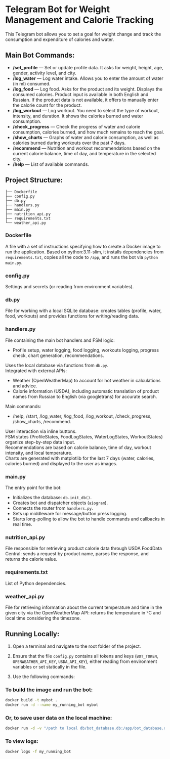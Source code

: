 # Telegram Bot for Weight Management and Calorie Tracking

This Telegram bot allows you to set a goal for weight change and track the consumption and expenditure of calories and water.

## Main Bot Commands:

- **/set_profile** — Set or update profile data. It asks for weight, height, age, gender, activity level, and city.
- **/log_water** — Log water intake. Allows you to enter the amount of water (in ml) consumed.
- **/log_food** — Log food. Asks for the product and its weight. Displays the consumed calories. Product input is available in both English and Russian. If the product data is not available, it offers to manually enter the calorie count for the product.
- **/log_workout** — Log workout. You need to select the type of workout, intensity, and duration. It shows the calories burned and water consumption.
- **/check_progress** — Check the progress of water and calorie consumption, calories burned, and how much remains to reach the goal.
- **/show_charts** — Graphs of water and calorie consumption, as well as calories burned during workouts over the past 7 days.
- **/recommend** — Nutrition and workout recommendations based on the current calorie balance, time of day, and temperature in the selected city.
- **/help** — List of available commands.

## Project Structure:

```
├── Dockerfile  
├── config.py  
├── db.py  
├── handlers.py  
├── main.py  
├── nutrition_api.py  
├── requirements.txt  
└── weather_api.py
```

### Dockerfile  
A file with a set of instructions specifying how to create a Docker image to run the application. Based on python:3.11-slim, it installs dependencies from `requirements.txt`, copies all the code to `/app`, and runs the bot via `python main.py`.

### config.py  
Settings and secrets (or reading from environment variables).

### db.py  
File for working with a local SQLite database: creates tables (profile, water, food, workouts) and provides functions for writing/reading data.

### handlers.py  
File containing the main bot handlers and FSM logic:  
- Profile setup, water logging, food logging, workouts logging, progress check, chart generation, recommendations.  

Uses the local database via functions from `db.py`.  
Integrated with external APIs:  
- Weather (OpenWeatherMap) to account for hot weather in calculations and advice.  
- Calorie information (USDA), including automatic translation of product names from Russian to English (via googletrans) for accurate search.  

Main commands:  
- /help, /start, /log_water, /log_food, /log_workout, /check_progress, /show_charts, /recommend.  

User interaction via inline buttons.  
FSM states (ProfileStates, FoodLogStates, WaterLogStates, WorkoutStates) organize step-by-step data input.  
Recommendations are based on calorie balance, time of day, workout intensity, and local temperature.  
Charts are generated with matplotlib for the last 7 days (water, calories, calories burned) and displayed to the user as images.

### main.py  
The entry point for the bot:  
- Initializes the database: `db.init_db()`.  
- Creates bot and dispatcher objects (`aiogram`).  
- Connects the router from `handlers.py`.  
- Sets up middleware for message/button press logging.  
- Starts long-polling to allow the bot to handle commands and callbacks in real time.

### nutrition_api.py  
File responsible for retrieving product calorie data through USDA FoodData Central: sends a request by product name, parses the response, and returns the calorie value.

### requirements.txt  
List of Python dependencies.

### weather_api.py  
File for retrieving information about the current temperature and time in the given city via the OpenWeatherMap API: returns the temperature in °C and local time considering the timezone.

## Running Locally:

1. Open a terminal and navigate to the root folder of the project.

2. Ensure that the file `config.py` contains all tokens and keys (`BOT_TOKEN`, `OPENWEATHER_API_KEY`, `USDA_API_KEY`), either reading from environment variables or set statically in the file.

3. Use the following commands:

### To build the image and run the bot:

```bash
docker build -t mybot .
docker run -d --name my_running_bot mybot
```

### Or, to save user data on the local machine:

```bash
docker run -d -v "/path to local db/bot_database.db:/app/bot_database.db" --name my_running_bot mybot:latest
```

### To view logs:

```bash
docker logs -f my_running_bot
```
